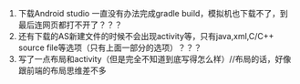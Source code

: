 1. 下载Android studio 一直没有办法完成gradle build，模拟机也下载不了，到最后连网页都打不开了？？？
2. 还有下载的AS新建文件的时候不会出现activity等，只有java,xml,C/C++ source file等选项（只有上面一部分的选项）？？？
3. 写了一点布局和activity（但是完全不知道到底写得怎么样）//布局的话，好像跟前端的布局思维差不多